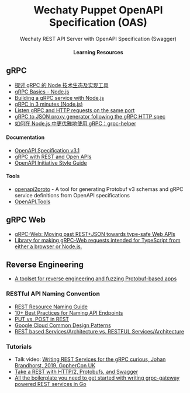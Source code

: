 <div align="center">
<h1>Wechaty Puppet OpenAPI Specification (OAS)</h1>
<p>
Wechaty REST API Server with OpenAPI Specification (Swagger)
<h4>
Learning Resources
</h4>
</div>

## gRPC

- [探讨 gRPC 的 Node 技术生态及实现工具](https://xenojoshua.com/2018/02/grpc-node-ecosystem/)
- [gRPC Basics - Node.js](https://grpc.io/docs/tutorials/basic/node.html)
- [Building a gRPC service with Node.js](https://codelabs.developers.google.com/codelabs/cloud-grpc/)
- [gRPC in 3 minutes (Node.js)](https://github.com/grpc/grpc/tree/master/examples/node)
- [Listen gRPC and HTTP requests on the same port](https://medium.com/@drgarcia1986/listen-grpc-and-http-requests-on-the-same-port-263c40cb45ff)
- [gRPC to JSON proxy generator following the gRPC HTTP spec](https://github.com/grpc-ecosystem/grpc-gateway)
- [如何在 Node.js 中更优雅地使用 gRPC：grpc-helper](https://github.com/xizhibei/blog/issues/86)

#### Documentation

- [OpenAPI Specification v3.1](https://github.com/OAI/OpenAPI-Specification/blob/master/versions/3.1.0.md)
- [gRPC with REST and Open APIs](https://grpc.io/blog/coreos/)
- [OpenAPI Initiative Style Guide](https://github.com/OAI/OpenAPI-Style-Guide)

#### Tools

- [openapi2proto](https://github.com/NYTimes/openapi2proto) - A tool for generating Protobuf v3 schemas and gRPC service definitions from OpenAPI specifications
- [OpenAPI.Tools](https://openapi.tools/)

## gRPC Web

- [gRPC-Web: Moving past REST+JSON towards type-safe Web APIs](https://improbable.io/blog/grpc-web-moving-past-restjson-towards-type-safe-web-apis)
- [Library for making gRPC-Web requests intended for TypeScript from either a browser or Node.js.](https://github.com/improbable-eng/grpc-web/tree/master/ts)

## Reverse Engineering

- [A toolset for reverse engineering and fuzzing Protobuf-based apps](https://github.com/marin-m/pbtk)

### RESTful API Naming Convention

- [REST Resource Naming Guide](https://restfulapi.net/resource-naming/)
- [10+ Best Practices for Naming API Endpoints](https://nordicapis.com/10-best-practices-for-naming-api-endpoints/)
- [PUT vs. POST in REST](https://stackoverflow.com/a/2590281/1123955)
- [Google Cloud Common Design Patterns](https://cloud.google.com/apis/design/design_patterns)
- [REST based Services/Architecture vs. RESTFUL Services/Architecture](https://stackoverflow.com/a/24584128/1123955)

### Tutorials

- Talk video: [Writing REST Services for the gRPC curious, Johan Brandhorst, 2019, GopherCon UK](https://youtu.be/Pq1paKC-fXk)
- [Take a REST with HTTP/2, Protobufs, and Swagger](https://coreos.com/blog/grpc-protobufs-swagger.html)
- [All the boilerplate you need to get started with writing grpc-gateway powered REST services in Go](https://github.com/johanbrandhorst/grpc-gateway-boilerplate)
